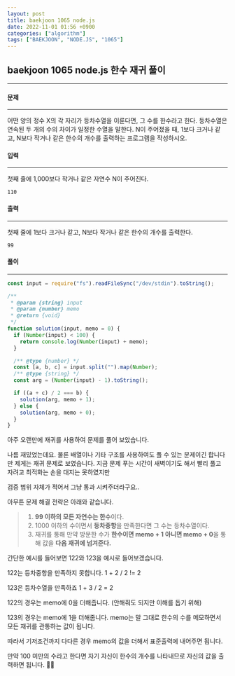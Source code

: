 ```yaml
---
layout: post
title: baekjoon 1065 node.js
date: 2022-11-01 01:56 +0900
categories: ["algorithm"]
tags: ["BAEKJOON", "NODE.JS", "1065"]
---
```


##  baekjoon 1065 node.js 한수 재귀 풀이

--- 

#### 문제 

--- 
어떤 양의 정수 X의 각 자리가 등차수열을 이룬다면, 그 수를 한수라고 한다. 등차수열은 연속된 두 개의 수의 차이가 일정한 수열을 말한다. N이 주어졌을 때, 1보다 크거나 같고, N보다 작거나 같은 한수의 개수를 출력하는 프로그램을 작성하시오. 
#### 입력
--- 
첫째 줄에 1,000보다 작거나 같은 자연수 N이 주어진다.

```
110
```
#### 출력
--- 
첫째 줄에 1보다 크거나 같고, N보다 작거나 같은 한수의 개수를 출력한다.

```
99
```
#### 풀이
--- 

```js
const input = require("fs").readFileSync("/dev/stdin").toString();

/**
 * @param {string} input
 * @param {number} memo
 * @return {void}
 */
function solution(input, memo = 0) {
  if (Number(input) < 100) {
    return console.log(Number(input) + memo);
  }

  /** @type {number} */
  const [a, b, c] = input.split("").map(Number);
  /** @type {string} */
  const arg = (Number(input) - 1).toString();

  if ((a + c) / 2 === b) {
    solution(arg, memo + 1);
  } else {
    solution(arg, memo + 0);
  }
}
```

아주 오랜만에 재귀를 사용하여 문제를 풀어 보았습니다.

나름 재밌었는데요. 물론 배열이나 기타 구조를 사용하여도 풀 수 있는 문제이긴 합니다만 제게는 재귀 문제로 보였습니다. 지금 문제 푸는 시간이 새벽이기도 해서 빨리 풀고 자려고 최적화는 손을 대지는 못하였지만 

검증 범위 자체가 적어서 그냥 통과 시켜주더라구요.. 

아무튼 문제 해결 전략은 아래와 같습니다.


> 1. **99 이하의 모든 자연수는 한수**이다.
> 2. 1000 이하의 수이면서 **등차중항**을 만족한다면 그 수는 등차수열이다.
> 3. 재귀를 통해 만약 방문한 수가 **한수이면 memo + 1 아니면 memo + 0**을 통해 값을 **다음 재귀에 넘겨준다.**

간단한 예시를 들어보면 122와 123을 예시로 들어보겠습니다.

122는 등차중항을 만족하지 못합니다. 1 + 2 / 2 != 2

123은 등차수열을 만족하죠 1 + 3 / 2 = 2

122의 경우는 memo에 0을 더해줍니다. (안해줘도 되지만 이해를 돕기 위해)

123의 경우는 memo에 1을 더해줍니다. memo는 말 그대로 한수의 수를 메모하면서 모든 재귀를 관통하는 값이 됩니다.


따라서 기저조건까지 다다른 경우 memo의 값을 더해서 표준출력에 내어주면 됩니다.

만약 100 미만의 수라고 한다면 자기 자신이 한수의 개수를 나타내므로 자신의 값을 출력하면 됩니다. 🐶😆